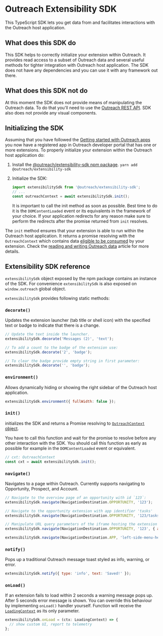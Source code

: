 # Outreach Extensibility SDK

This TypeScript SDK lets you get data from and facilitates interactions with the Outreach host application.

## What does this SDK do

This SDK helps to correctly initialize your extension within Outreach. It provides read access to a subset of Outreach
data and several useful methods for tighter integration with Outreach host application. The SDK does not have any
dependencies and you can use it with any framework out there.

## What does this SDK not do

At this moment the SDK does not provide means of manipulating the Outreach data. To do that you'll need to use the
[Outreach REST API](https://api.outreach.io/api/v2/docs). SDK also does not provide any visual components.

## Initializing the SDK

Assuming that you have followed the [Getting started with Outreach apps](quick-start-guide.md) you now have a registered app in Outreach
developer portal that has one or more extensions. To properly initialize your extension within the Outreach host
application do:

1. Install the [@outreach/extensibility-sdk npm package](https://www.npmjs.com/package/@outreach/extensibility-sdk).
   `yarn add @outreach/extensibility-sdk`
2. Initialize the SDK:

   ```typescript
   import extensibilitySdk from '@outreach/extensibility-sdk';
   // ...
   const outreachContext = await extensibilitySdk.init();
   ```

   It is important to call the init method as soon as possible. Best time to do it is the `DOMContentLoaded` event or
   its equivalents in the framework of your choice. If your application redirects for any reason make sure to perform
   the redirects after the promise returned from `init` resolves.

The `init` method ensures that your extension is able to run within the Outreach host application. It returns a promise
resolving with the `OutreachContext` which contains data
[eligible to be consumed](developer-portal.md#allowing-extensions-to-read-outreach-data) by your extension. Check the
[reading and writing Outreach data](reading-and-writing-outreach-data.md) article for more details.

## Extensibility SDK reference

`extensibilitySdk` object exposed by the npm package contains an instance of the SDK. For convenience `extensibilitySdk`
is also exposed on `window.outreach` global object.

`extensibilitySdk` provides following static methods:

### `decorate()`

Updates the extension launcher (tab title or shell icon) with the specified text or badge to indicate that there is a
change.

```javascript
// Update the text inside the launcher.
extensibilitySdk.decorate('Messages (2)', 'text');

// To add a count to the badge of the extension use:
extensibilitySdk.decorate('2', 'badge');

// To clear the badge provide empty string in first parameter:
extensibilitySdk.decorate('', 'badge');
```

### `environment()`

Allows dynamically hiding or showing the right sidebar of the Outreach host application.

```javascript
extensibilitySdk.environment({ fullWidth: false });
```

### `init()`

initializes the SDK and returns a Promise resolving to
[`OutreachContext` object](reading-and-writing-outreach-data.md#the-outreachcontext-object).

You have to call this function and wait for the promise to resolve before any other interaction with the SDK. You should
call this function as early as possible for example in the `DOMContentLoaded` event or equivalent.

```javascript
// cxt: OutreachContext
const cxt = await extensibilitySdk.init();
```

### `navigate()`

Navigates to a page within Outreach. Currently supports navigating to Opportunity, Prospect, and Account.

```javascript
// Navigate to the overview page of an opportunity with id `123`:
extensibilitySdk.navigate(NavigationDestination.OPPORTUNITY, '123');

// Navigate to the opportunity extension with app identifier 'tasks'
extensibilitySdk.navigate(NavigationDestination.OPPORTUNITY, '123/tasks');

// Manipulate URL query parameters of the iframe hosting the extension
extensibilitySdk.navigate(NavigationDestination.OPPORTUNITY, '123', { abc: '1', xyz: '2' });

extensibilitySdk.navigate(NavigationDestination.APP, 'left-side-menu-hello');
```

### `notify()`

Pops up a traditional Outreach message toast styled as info, warning, or error.

```javascript
extensibilitySdk.notify({ type: 'info', text: 'Saved!' });
```
<!---
### `enhanceTextEditor(html: string, subject?: string)`

For text editor extension. Allows you to place HTML content at the current cursor position in the rich text editor
and update the subject (optional).

Only works if the application is rendered as part of Text Editor Extension.

```javascript
extensibilitySdk.enhanceTextEditor("Hello!", "Welcome message");
```
--->

### `onLoad()`

If an extension fails to load within 2 seconds a warning message pops up. After 5 seconds error message is shown. You
can override this behaviour by implementing `onLoad()` handler yourself. Function will receive the
[`LoadingContext`](../src/context/LoadingContext.ts) as its only parameter.

```javascript
extensibilitySdk.onLoad = (ctx: LoadingContext) => {
  // show custom UI, report to telemetry
};
```
